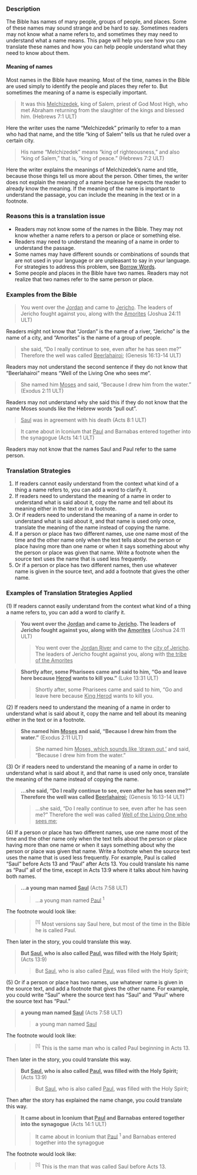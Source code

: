 
### Description

The Bible has names of many people, groups of people, and places. Some of these names may sound strange and be hard to say. Sometimes readers may not know what a name refers to, and sometimes they may need to understand what a name means. This page will help you see how you can translate these names and how you can help people understand what they need to know about them.

#### Meaning of names

Most names in the Bible have meaning. Most of the time, names in the Bible are used simply to identify the people and places they refer to. But sometimes the meaning of a name is especially important.

> It was this <u>Melchizedek</u>, king of Salem, priest of God Most High, who met Abraham returning from the slaughter of the kings and blessed him. (Hebrews 7:1 ULT)

Here the writer uses the name “Melchizedek” primarily to refer to a man who had that name, and the title “king of Salem” tells us that he ruled over a certain city.

> His name “Melchizedek” means “king of righteousness,” and also “king of Salem,” that is, “king of peace.” (Hebrews 7:2 ULT)

Here the writer explains the meanings of Melchizedek’s name and title, because those things tell us more about the person. Other times, the writer does not explain the meaning of a name because he expects the reader to already know the meaning. If the meaning of the name is important to understand the passage, you can include the meaning in the text or in a footnote.

### Reasons this is a translation issue

* Readers may not know some of the names in the Bible. They may not know whether a name refers to a person or place or something else.
* Readers may need to understand the meaning of a name in order to understand the passage.
* Some names may have different sounds or combinations of sounds that are not used in your language or are unpleasant to say in your language. For strategies to address this problem, see [Borrow Words](../translate-transliterate/01.md).
* Some people and places in the Bible have two names. Readers may not realize that two names refer to the same person or place.

### Examples from the Bible

> You went over the <u>Jordan</u> and came to <u>Jericho</u>. The leaders of Jericho fought against you, along with the <u>Amorites</u> (Joshua 24:11 ULT)

Readers might not know that “Jordan” is the name of a river, “Jericho” is the name of a city, and “Amorites” is the name of a group of people.

> she said, “Do I really continue to see, even after he has seen me?” Therefore the well was called <u>Beerlahairoi</u>; (Genesis 16:13-14 ULT)

Readers may not understand the second sentence if they do not know that “Beerlahairoi” means “Well of the Living One who sees me”.

> She named him <u>Moses</u> and said, “Because I drew him from the water.” (Exodus 2:11 ULT)

Readers may not understand why she said this if they do not know that the name Moses sounds like the Hebrew words “pull out”.

> <u>Saul</u> was in agreement with his death (Acts 8:1 ULT)<br> 

> It came about in Iconium that <u>Paul</u> and Barnabas entered together into the synagogue (Acts 14:1 ULT)  

Readers may not know that the names Saul and Paul refer to the same person.

### Translation Strategies

1. If readers cannot easily understand from the context what kind of a thing a name refers to, you can add a word to clarify it.
1. If readers need to understand the meaning of a name in order to understand what is said about it, copy the name and tell about its meaning either in the text or in a footnote.
1. Or if readers need to understand the meaning of a name in order to understand what is said about it, and that name is used only once, translate the meaning of the name instead of copying the name.
1. If a person or place has two different names, use one name most of the time and the other name only when the text tells about the person or place having more than one name or when it says something about why the person or place was given that name. Write a footnote when the source text uses the name that is used less frequently.
1. Or if a person or place has two different names, then use whatever name is given in the source text, and add a footnote that gives the other name.

### Examples of Translation Strategies Applied

(1) If readers cannot easily understand from the context what kind of a thing a name refers to, you can add a word to clarify it.

> **You went over the <u>Jordan</u> and came to <u>Jericho</u>. The leaders of Jericho fought against you, along with the <u>Amorites</u>** (Joshua 24:11 ULT)
>> You went over the <u>Jordan River</u> and came to the <u>city of Jericho</u>. The leaders of Jericho fought against you, along with <u>the tribe of the Amorites</u> 

> **Shortly after, some Pharisees came and said to him, “Go and leave here because <u>Herod</u> wants to kill you.”** (Luke 13:31 ULT)
>> Shortly after, some Pharisees came and said to him, “Go and leave here because <u>King Herod</u> wants to kill you.

(2) If readers need to understand the meaning of a name in order to understand what is said about it, copy the name and tell about its meaning either in the text or in a footnote.

> **She named him <u>Moses</u> and said, “Because I drew him from the water.”** (Exodus 2:11 ULT)
>> She named him <u>Moses, which sounds like ‘drawn out,’</u> and said, “Because I drew him from the water.”

(3) Or if readers need to understand the meaning of a name in order to understand what is said about it, and that name is used only once, translate the meaning of the name instead of copying the name.

> **…she said, “Do I really continue to see, even after he has seen me?” Therefore the well was called <u>Beerlahairoi</u>;** (Genesis 16:13-14 ULT)
>> …she said, “Do I really continue to see, even after he has seen me?” Therefore the well was called <u>Well of the Living One who sees me</u>;

(4) If a person or place has two different names, use one name most of the time and the other name only when the text tells about the person or place having more than one name or when it says something about why the person or place was given that name. Write a footnote when the source text uses the name that is used less frequently. For example, Paul is called “Saul” before Acts 13 and “Paul” after Acts 13. You could translate his name as “Paul” all of the time, except in Acts 13:9 where it talks about him having both names.

> **…a young man named <u>Saul</u>** (Acts 7:58 ULT)
>> …a young man named <u>Paul</u> <sup> 1</sup> 

The footnote would look like:

>> <sup> [1]</sup> Most versions say Saul here, but most of the time in the Bible he is called Paul.

Then later in the story, you could translate this way.

> **But <u>Saul</u>, who is also called <u>Paul</u>, was filled with the Holy Spirit;** (Acts 13:9)
>> But <u>Saul</u>, who is also called <u>Paul</u>, was filled with the Holy Spirit;

(5) Or if a person or place has two names, use whatever name is given in the source text, and add a footnote that gives the other name. For example, you could write “Saul” where the source text has “Saul” and “Paul” where the source text has “Paul.”

> **a young man named <u>Saul</u>** (Acts 7:58 ULT)
>> a young man named <u>Saul</u> 

The footnote would look like:

>> <sup> [1]</sup> This is the same man who is called Paul beginning in Acts 13.

Then later in the story, you could translate this way.

> **But <u>Saul</u>, who is also called <u>Paul</u>, was filled with the Holy Spirit;** (Acts 13:9)
>> But <u>Saul</u>, who is also called <u>Paul</u>, was filled with the Holy Spirit;

Then after the story has explained the name change, you could translate this way.

> **It came about in Iconium that <u>Paul</u> and Barnabas entered together into the synagogue** (Acts 14:1 ULT)
>> It came about in Iconium that <u>Paul</u> <sup> 1</sup> and Barnabas entered together into the synagogue

The footnote would look like:

>> <sup> [1]</sup> This is the man that was called Saul before Acts 13.

